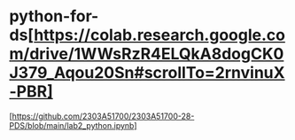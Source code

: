 # python-for-ds[https://colab.research.google.com/drive/1WWsRzR4ELQkA8dogCK0J379_Aqou20Sn#scrollTo=2rnvinuX-PBR]
[https://github.com/2303A51700/2303A51700-28-PDS/blob/main/lab2_python.ipynb]

